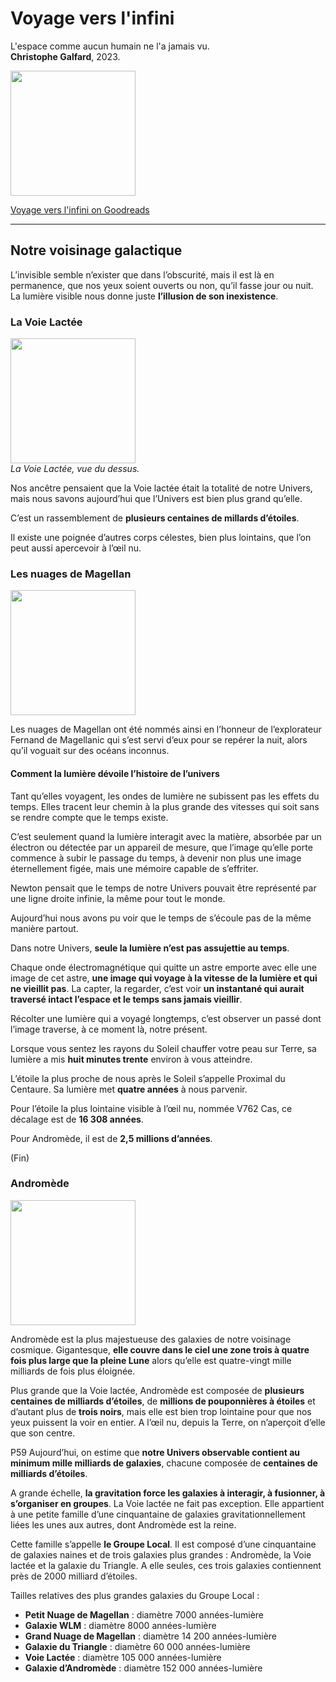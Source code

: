 # Voyage vers l'infini
L'espace comme aucun humain ne l'a jamais vu.\
**Christophe Galfard**, 2023.


<img src="https://images-na.ssl-images-amazon.com/images/S/compressed.photo.goodreads.com/books/1719634927i/177705522.jpg" height="200" />

[Voyage vers l'infini on Goodreads](https://www.goodreads.com/book/show/177705522-voyage-vers-l-infini)

___

## Notre voisinage galactique

L’invisible semble n’exister que dans l’obscurité, mais il est là en permanence, que nos yeux soient ouverts ou non, qu’il fasse jour ou nuit. La lumière visible nous donne juste **l’illusion de son inexistence**.

### La Voie Lactée

<img src="https://www.science-et-vie.com/wp-content/uploads/scienceetvie/2014/03/voie-lactee-mais-combien-elle-bras-750x410.jpg" height="200" />\
_La Voie Lactée, vue du dessus._

Nos ancêtre pensaient que la Voie lactée était la totalité de notre Univers, mais nous savons aujourd’hui que l’Univers est bien plus grand qu’elle.

C’est un rassemblement de **plusieurs centaines de millards d’étoiles**.

Il existe une poignée d’autres corps célestes, bien plus lointains, que l’on peut aussi apercevoir à l’œil nu.

### Les nuages de Magellan

<img src="https://upload.wikimedia.org/wikipedia/commons/4/41/Magellanic_Clouds_%E2%80%95_Irregular_Dwarf_Galaxies.jpg" height="200" />

Les nuages de Magellan ont été nommés ainsi en l’honneur de l’explorateur Fernand de Magellanic qui s’est servi d’eux pour se repérer la nuit, alors qu’il voguait sur des océans inconnus.

#### Comment la lumière dévoile l’histoire de l’univers

Tant qu’elles voyagent, les ondes de lumière ne subissent pas les effets du temps. Elles tracent leur chemin à la plus grande des vitesses qui soit sans se rendre compte que le temps existe.

C’est seulement quand la lumière interagit avec la matière, absorbée par un électron ou détectée par un appareil de mesure, que l’image qu’elle porte commence à subir le passage du temps, à devenir non plus une image éternellement figée, mais une mémoire capable de s’effriter.

Newton pensait que le temps de notre Univers pouvait être représenté par une ligne droite infinie, la même pour tout le monde.

Aujourd’hui nous avons pu voir que le temps de s’écoule pas de la même manière partout.

Dans notre Univers, **seule la lumière n’est pas assujettie au temps**.

Chaque onde électromagnétique qui quitte un astre emporte avec elle une image de cet astre, **une image qui voyage à la vitesse de la lumière et qui ne vieillit pas**. La capter, la regarder, c’est voir **un instantané qui aurait traversé intact l’espace et le temps sans jamais vieillir**.

Récolter une lumière qui a voyagé longtemps, c’est observer un passé dont l’image traverse, à ce moment là, notre présent.

Lorsque vous sentez les rayons du Soleil chauffer votre peau sur Terre, sa lumière a mis **huit minutes trente** environ à vous atteindre.

L’étoile la plus proche de nous après le Soleil s’appelle Proximal du Centaure. Sa lumière met **quatre années** à nous parvenir.

Pour l’étoile la plus lointaine visible à l’œil nu, nommée V762 Cas, ce décalage est de **16 308 années**.

Pour Andromède, il est de **2,5 millions d’années**.

(Fin)

### Andromède

<img src="https://www.cieletespace.fr/media/default/0001/15/M31_UV_900x600-5a8d.jpeg" height="200" />

Andromède est la plus majestueuse des galaxies de notre voisinage cosmique. Gigantesque, **elle couvre dans le ciel une zone trois à quatre fois plus large que la pleine Lune** alors qu’elle est quatre-vingt mille milliards de fois plus éloignée.

Plus grande que la Voie lactée, Andromède est composée de **plusieurs centaines de milliards d’étoiles**, de **millions de pouponnières à étoiles** et d’autant plus de **trois noirs**, mais elle est bien trop lointaine pour que nos yeux puissent la voir en entier. A l’œil nu, depuis la Terre, on n’aperçoit d’elle que son centre.

P59
Aujourd’hui, on estime que **notre Univers observable contient au minimum mille milliards de galaxies**, chacune composée de **centaines de milliards d’étoiles**.

A grande échelle, **la gravitation force les galaxies à interagir, à fusionner, à s’organiser en groupes**. La Voie lactée ne fait pas exception. Elle appartient à une petite famille d’une cinquantaine de galaxies gravitationnellement liées les unes aux autres, dont Andromède est la reine.

Cette famille s’appelle **le Groupe Local**. Il est composé d’une cinquantaine de galaxies naines et de trois galaxies plus grandes : Andromède, la Voie lactée et la galaxie du Triangle. A elle seules, ces trois galaxies contiennent près de 2000 milliard d’étoiles.

Tailles relatives des plus grandes galaxies du Groupe Local :
- **Petit Nuage de Magellan** : diamètre 7000 années-lumière
- **Galaxie WLM** : diamètre 8000 années-lumière
- **Grand Nuage de Magellan** : diamètre 14 200 années-lumière
- **Galaxie du Triangle** : diamètre 60 000 années-lumière
- **Voie Lactée** : diamètre 105 000 années-lumière
- **Galaxie d’Andromède** : diamètre 152 000 années-lumière




